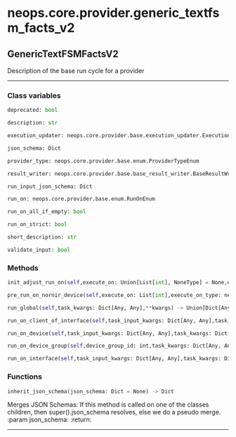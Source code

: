 # neops.core.provider.generic_textfsm_facts_v2
## GenericTextFSMFactsV2
Description of the base run cycle for a provider

----------
### Class variables
```python
deprecated: bool
```
```python
description: str
```
```python
execution_updater: neops.core.provider.base.execution_updater.ExecutionUpdater
```
```python
json_schema: Dict
```
```python
provider_type: neops.core.provider.base.enum.ProviderTypeEnum
```
```python
result_writer: neops.core.provider.base.base_result_writer.BaseResultWriter
```
```python
run_input_json_schema: Dict
```
```python
run_on: neops.core.provider.base.enum.RunOnEnum
```
```python
run_on_all_if_empty: bool
```
```python
run_on_strict: bool
```
```python
short_description: str
```
```python
validate_input: bool
```
### Methods
```python
init_adjust_run_on(self,execute_on: Union[List[int], NoneType] = None,execute_on_type: Union[neops.core.provider.base.enum.RunOnEnum, NoneType] = None,dry_run: Union[bool, NoneType] = None,task_input_kwargs: Union[Dict[Any, Any], NoneType] = None,search_query: str = '',task_kwargs: Union[Dict[Any, Any], NoneType] = None,**kwargs) -> NoneType
```
```python
pre_run_on_nornir_device(self,execute_on: List[int],execute_on_type: neops.core.provider.base.enum.RunOnEnum,task_kwargs: Dict[Any, Any],task: nornir.core.task.Task,nornir_device_id: int,**kwargs) -> Any
```
```python
run_global(self,task_kwargs: Dict[Any, Any],**kwargs) -> Union[Dict[Any, Any], NoneType]
```
```python
run_on_client_of_interface(self,task_input_kwargs: Dict[Any, Any],task_kwargs: Dict[Any, Any],task: nornir.core.task.Task,nornir_device_id: int,device_id: int,interface_id: int,client_id: int,client_result: neops.core.provider.base.result.coupled_provider_result_types.ProviderClientResult,**kwargs) -> Any
```
```python
run_on_device(self,task_input_kwargs: Dict[Any, Any],task_kwargs: Dict[Any, Any],task: nornir.core.task.Task,nornir_device_id: int,device_id: int,device_result: neops.core.provider.base.result.coupled_provider_result_types.ProviderDeviceResult,**kwargs) -> Any
```
```python
run_on_device_group(self,device_group_id: int,task_kwargs: Dict[Any, Any],device_group_result: neops.core.provider.base.result.coupled_provider_result_types.ProviderDeviceGroupResult,**kwargs) -> Union[Dict[Any, Any], NoneType]
```
```python
run_on_interface(self,task_input_kwargs: Dict[Any, Any],task_kwargs: Dict[Any, Any],task: nornir.core.task.Task,nornir_device_id: int,device_id: int,interface_id: int,interface_result: neops.core.provider.base.result.coupled_provider_result_types.ProviderInterfaceResult,**kwargs) -> Any
```
### Functions
```python
inherit_json_schema(json_schema: Dict = None) -> Dict
```
Merges JSON Schemas: If this method is called on one of the classes children, then
super().json_schema resolves, else we do a pseudo merge.
:param json_schema:
:return:

----------